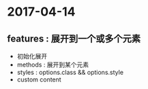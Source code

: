 # 2017-04-14

## features : 展开到一个或多个元素

- 初始化展开
- methods : 展开到某个元素
- styles : options.class && options.style
- custom content
